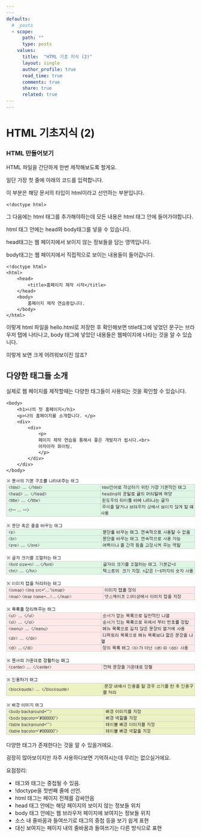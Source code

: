 ```yaml
---
​---
defaults:
  # _posts
  - scope:
      path: ""
      type: posts
    values:
      title:  "HTML 기초 지식 (2)"
      layout: single
      author_profile: true
      read_time: true
      comments: true
      share: true
      related: true
​---
---
```






#  	HTML 기초지식 (2)

###  	HTML 만들어보기

HTML 파일을 간단하게 한번 제작해보도록 할게요.

일단 가장 첫 줄에 아래의 코드를 입력합니다.

이 부분은 해당 문서의 타입이 html이라고 선언하는 부분입니다.

```
<!doctype html>
```



그 다음에는 html 태그를 추가해야하는데 모든 내용은 html 태그 안에 들어가야합니다. 

html 태그 안에는 head와 body태그를 넣을 수 있습니다.

head태그는 웹 페이지에서 보이지 않는 정보들을 담는 영역입니다.

body태그는 웹 페이지에서 직접적으로 보이는 내용들이 들어갑니다. 

```
<!doctype html>
<html>
	<head>
		<title>홈페이지 제작 시작</title>
	</head>
	<body>
		홈페이지 제작 연습중입니다.
	</body>
</html>
```



이렇게 html 파일을 hello.html로 저장한 후 확인해보면 title태그에 넣었던 문구는 브라우저 탭에 나타나고, body 태그에 넣었던 내용들은 웹페이지에 나타는 것을 알 수 있습니다. 

이렇게 보면 크게 어려워보이진 않죠?



## 다양한 태그들 소개 

실제로 웹 페이지를 제작할때는 다양한 태그들이 사용되는 것을 확인할 수 있습니다.

```
<body>
	<h1>나의 첫 홈페이지</h1>
	<p>나의 홈페이지를 소개합니다. </p>
	<div>
		<div>
			<p>
			페이지 제작 연습을 통해서 좋은 개발자가 됩시다.<br>
			아자아자 화이팅.
			</p>
		</div>
	</div>
</body>
```



![tag](../assets/images/tag.png)



다양한 태그가 존재한다는 것을 알 수 있을거에요. 

굉장히 많아보이지만 자주 사용하다보면 기억하시는데 무리는 없으실거에요.



요점정리:

- 태그와 태그는 중첩될 수 있음.
- !doctype을 첫번째 줄에 선언.
- html 태그는 페이지 전체를 감싸안음
- head 태그 안에는 해당 페이지의 보이지 않는 정보들 위치
- body 태그 안에는 웹 브라우저 페이지에 보여지는 정보들 위치
- 소스 내 줄바꿈과 들여쓰기로 태그의 중첩 등을 보기 쉽게 표현
- 대신 보여지는 페이지 내의 줄바꿈과 들여쓰기는 다른 방식으로 표현

